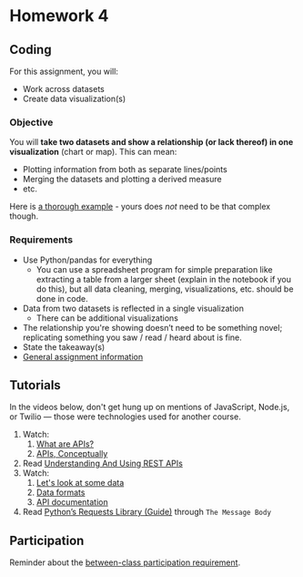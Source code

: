 # Homework 4

## Coding

For this assignment, you will:

- Work across datasets
- Create data visualization(s)

### Objective

You will **take two datasets and show a relationship (or lack thereof) in one visualization** (chart or map). This can mean:

- Plotting information from both as separate lines/points
- Merging the datasets and plotting a derived measure
- etc.

Here is [a thorough example](./final_project/universities.ipynb) - yours does _not_ need to be that complex though.

### Requirements

- Use Python/pandas for everything
  - You can use a spreadsheet program for simple preparation like extracting a table from a larger sheet (explain in the notebook if you do this), but all data cleaning, merging, visualizations, etc. should be done in code.
- Data from two datasets is reflected in a single visualization
  - There can be additional visualizations
- The relationship you're showing doesn’t need to be something novel; replicating something you saw / read / heard about is fine.
- State the takeaway(s)
- [General assignment information](assignments.md)

## Tutorials

In the videos below, don't get hung up on mentions of JavaScript, Node.js, or Twilio — those were technologies used for another course.

1. Watch:
   1. [What are APIs?](https://www.youtube.com/watch?v=OVvTv9Hy91Q)
   1. [APIs, Conceptually](https://drive.google.com/file/d/10VCtYI5Im9MnvDcn4vnUeWbqztF77tyL/view?usp=sharing)
1. Read [Understanding And Using REST APIs](https://www.smashingmagazine.com/2018/01/understanding-using-rest-api/)
1. Watch:
   1. [Let's look at some data](https://drive.google.com/file/d/10_2UPxa0ThWus47jKKeefGji5ZZmnr-e/view?usp=sharing)
   1. [Data formats](https://drive.google.com/file/d/10dR1oMt7V-Hk75mkIpnguq70mukSz6OA/view?usp=sharing)
   1. [API documentation](https://drive.google.com/file/d/10fOxW42-ODIgHlLgLCP_wklrxB8G4K3A/view?usp=sharing)
1. Read [Python’s Requests Library (Guide)](https://realpython.com/python-requests/) through `The Message Body`

## Participation

Reminder about the [between-class participation requirement](syllabus.md#participation).
